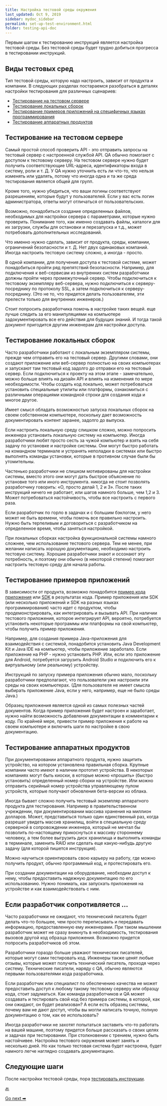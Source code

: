 ```yaml
---
title: Настройка тестовой среды окружения
last_updated: Oct 9, 2019
sidebar: mydoc_sidebar
permalink: set-up-test-environment.html
folder: testing-api-doc
---
```


Первым шагом к тестированию инструкций является настройка тестовой среды. Без тестовой среды будет трудно добиться прогресса в тестировании инструкций.

<a name="environments"></a>
## Виды тестовых сред

Тип тестовой среды, которую надо настроить, зависит от продукта и компании. В следующих разделах постараемся разобраться в деталях настройки тестирования для различных сценариев:

- [Тестирование на тестовом сервере](#testServer)
- [Тестирование локальных сборок](#builds)
- [Тестирование примеров приложений на специфичных языках программирования](#sampleApps)
- [Тестирование аппаратных продуктов](#hardware)

<a name="testServer"></a>
## Тестирование на тестовом сервере

Самый простой способ проверить API - это отправить запросы на тестовый сервер с настроенной службой API. QA обычно помогают с доступом к тестовому серверу. На тестовом сервере нужно будет получить соответствующие URL-адреса, идентификаторы входа в систему, роли и т. Д. У QA нужно уточнить есть ли что-то, что нельзя изменять или удалять, потому что иногда одна и та же среда тестирования является общей для групп.

Кроме того, нужно убедиться, что ваши логины соответствуют разрешениям, которые будут у пользователей. Если у вас есть логин администратора, ответы могут отличаться от пользовательских.

Возможно, понадобиться создание определенных файлов, необходимых для настройки сервера с параметрами, которые нужно проверить. Понимание того, как именно создавать файлы, каталоги для их загрузки, службы для остановки и перезапуска и т.д., может потребовать дополнительных исследований.

Что именно нужно сделать, зависит от продукта, среды, компании, ограничений безопасности и т. Д. Нет двух одинаковых компаний. Иногда настроить тестовую систему сложно, а иногда - просто.

В одной компании, для получения доступа к тестовой системе, может понадобиться пройти ряд препятствий безопасности. Например, для подключения к веб-сервисам из внутренних систем разработчики должны пройти через промежуточный сервер. Чтобы подключиться к тестовому экземпляру веб-сервера, нужно подключиться к серверу-посреднику по протоколу SSL, а затем подключиться к серверу-посреднику. (Это не то, что придется делать пользователям, эти прелести только для внутренних инженеров.)

Стоит попросить разработчика помочь в настройке таких вещей. еще лучше следить за его манипуляциями на компьютере задокументировать все его действия для будущих знаний.  И тогда такой документ пригодится другим инженерам для настройки доступа.

<a name="builds"></a>
## Тестирование локальных сборок

Часто разработчики работают с локальным экземпляром системы, прежде чем отправить его на тестовый сервер. Другими словами, они создают приложение или веб-сервер полностью на своих компьютерах и запускают там тестовый код задолго до отправки его на тестовый сервер. Если подключиться к проекту на этом этапе -  замечательно, можно больше влиять на дизайн API и влиять на изменения по мере необходимости. Чтобы создать код локально, может потребоваться установить специальные утилиты или платформы, ознакомиться с различными операциями командной строки для создания кода и многое другое.

Имеет смысл обладать возможностью запуска локальных сборок на своем собственном компьютере, поскольку дает возможность документировать контент заранее, задолго до выпуска.

Если настроить локальную среду слишком сложно, можно попросить инженера установить локальную систему на компьютер. Иногда разработчики любят просто сесть за чужой компьютер и взять на себя задачу по установке и настройке системы. Они могут быстро работать на командном терминале и устранять неполадки в системах или быстро выполнять команды установки, которые в противном случае были бы утомительны.

Частенько разработчики не слишком мотивированы для настройки системы, вместо этого они могут дать быстрое объяснение по установке того или иного инструмента. никогда не стоит позволять разработчику говорить: «О, просто делай 1, 2 и 3». После таких инструкций ничего не работает, или шагов намного больше, чем 1,2 и 3. Может потребоваться настойчивость, чтобы все настроить с первого раза.

Если разработчик по горло в задачах и с большим бэклогом, у него может не быть времени, чтобы помочь все правильно настроить. Нужно быть терпеливым и  договориться с разработчиком на определенное время, чтобы заняться настройкой.

При локальных сборках настройка функциональной системы намного сложнее, чем использование тестового сервера. Тем не менее, при желании написать хорошую документацию, необходимо настроить тестовую систему. Хорошие разработчики знают и осознают эту потребность, и поэтому они обычно (в некоторой степени) помогают настроить тестовую среду для начала работы.

<a name="sampleApps"></a>
## Тестирование примеров приложений

В зависимости от продукта, возможно понадобится [пример кода приложения](code-samples.html) или [SDK](sdks-sample-apps.html) в результатах кода. Пример приложения или SDK (или несколько приложений и SDK на разных языках программирования) часто идет с продуктом, чтобы продемонстрировать, как интегрировать и вызывать API. При наличии тестового приложения, которое интегрирует API, вероятно, потребуется установить некоторые программы или платформы на свой компьютер, чтобы получить пример приложения.

Например, для создания примера Java-приложения для взаимодействия с системой, понадобится установить Java Development Kit и Java IDE на компьютер, чтобы приложение заработало. Если приложение на PHP - нужно установить PHP. Или, если это приложение для Android, потребуется загрузить Android Studio и подключить его к виртуальному (или реальному) устройству.

Инструкций по запуску примера приложения обычно мало, поскольку разработчики предполагают, что пользователи уже настроили эти среды на своих компьютерах. (Для пользователя не имеет смысла выбирать приложение Java, если у него, например, еще не было среды Java.)

Образец приложения является одной из самых полезных частей документов. Когда пример приложения будет настроен и заработает, нужно найти возможность добавления документации в комментарии к коду. По крайней мере, привести пример приложения к работе на своем компьютере и включить шаги по настройке в свою документацию.

<a name="hardware"></a>
## Тестирование аппаратных продуктов

При документировании аппаратного продукта, нужно защитить устройство, на котором установлена ​​правильная сборка. Крупные компании часто имеют в наличии прототип устройства. В некоторых компаниях могут быть киоски, в которые можно «прошить» (быстро установить) определенный номер сборки на устройстве. Или можно отправить серийный номер устройства управляющему пулом устройств, которые получают обновления бета-версии из облака.

Иногда бывает сложно получить тестовый экземпляр аппаратного продукта для тестирования. Например в правительственном учреждении, при документировании массива хранения на миллион долларов. Может, представиться только один единственный раз, когда разрешат увидеть массив хранилищ, войти в специальную среду серверной в сопровождении инженера, который не мечтал бы позволить по-настоящему прикоснуться к массиву стороннему человеку, а тем более выгрузить диск хранилища и выполнить команды в терминале, заменить RAID или сделать еще какую-нибудь другую задачу (для которой пишется инструкция).

Можно научиться ориентировать свою карьеру на работу, где можно получить продукт, обычно программный код, и протестировать его.

При создании документации на оборудование, необходим доступ к нему, чтобы предоставить надежную документацию по его использованию. Нужно понимать, как запускать приложения на устройстве и как взаимодействовать с ним.

<a name="resistance"></a>
## Если разработчик сопротивляется ...

Часто разработчики не ожидают, что технический писатель будет делать что-то большее, чем просто переписывать и передавать информацию, предоставленную ему инженерами. При таком мышлении разработчик может не сразу вникнуть в необходимость, тестирования вызовов другой код образца приложения. Возможно придется попросить разработчиков об этом.

Разработчики гораздо больше уважают технических писателей, которые могут сами тестировать код. Инженеры также ценят любые отзывы, которые может получить технический писатель, проходя через систему. Технические писатели, наряду с QA, обычно являются первыми пользователями кода разработчика.

Если разработчик или специалист по обеспечению качества не может предоставить доступ к любому такому тестовому серверу или образцу кода, стоит задуматься. Как команда разработчиков и QA может создавать и тестировать свой код без примера системы, в которой, как они ожидают, он будет реализован? А если есть образец системы, почему вам не дают доступ, чтобы вы могли написать точную, полную документацию о том, как ее использовать?

Иногда разработчики не захотят попытаться заставить что-то работать на вашей машине, поэтому  придется больше рассказать о своих целях и задачах при тестировании. При столкновении с трением, нужно быть настойчивее. Настройка тестового окружения может занять и несколько дней. Но как только тестовая система будет настроена, будет намного легче наглядно создавать документацию.

<a name="next"></a>
## Следующие шаги

После настройки тестовой среды, пора [тестировать инструкции](test-instructions-yourself.html).

[🔙](overview-testing.html)

[Go next ➡](test-instructions-yourself.html)
